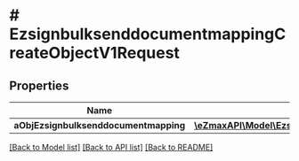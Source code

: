 # # EzsignbulksenddocumentmappingCreateObjectV1Request

## Properties

Name | Type | Description | Notes
------------ | ------------- | ------------- | -------------
**aObjEzsignbulksenddocumentmapping** | [**\eZmaxAPI\Model\EzsignbulksenddocumentmappingRequestCompound[]**](EzsignbulksenddocumentmappingRequestCompound.md) |  |

[[Back to Model list]](../../README.md#models) [[Back to API list]](../../README.md#endpoints) [[Back to README]](../../README.md)
